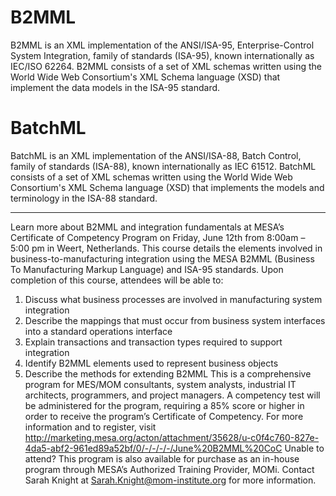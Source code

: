 # B2MML
B2MML is an XML implementation of the ANSI/ISA-95, Enterprise-Control System Integration, family of standards (ISA-95), known internationally as IEC/ISO 62264. B2MML consists of a set of XML schemas written using the World Wide Web Consortium's XML Schema language (XSD) that implement the data models in the ISA-95 standard.

# BatchML
BatchML is an XML implementation of the ANSI/ISA-88, Batch Control, family of standards (ISA-88), known internationally as IEC 61512. BatchML consists of a set of XML schemas written using the World Wide Web Consortium's XML Schema language (XSD) that implements the models and terminology in the ISA-88 standard.

---------------------------------------------------------------------------------------------------------------------------------------
Learn more about B2MML and integration fundamentals at MESA’s Certificate of Competency Program on Friday, June 12th from 8:00am – 5:00 pm in Weert, Netherlands. This course details the elements involved in business-to-manufacturing integration using the MESA B2MML (Business To Manufacturing Markup Language) and ISA-95 standards. 
Upon completion of this course, attendees will be able to:
1. Discuss what business processes are involved in manufacturing system integration
2. Describe the mappings that must occur from business system interfaces into a standard operations interface
3. Explain transactions and transaction types required to support integration
4. Identify B2MML elements used to represent business objects
5. Describe the methods for extending B2MML
This is a comprehensive program for MES/MOM consultants, system analysts, industrial IT architects, programmers, and project managers.
A competency test will be administered for the program, requiring a 85% score or higher in order to receive the program’s Certificate of Competency. For more information and to register, visit http://marketing.mesa.org/acton/attachment/35628/u-c0f4c760-827e-4da5-abf2-961ed89a52bf/0/-/-/-/-/June%20B2MML%20CoC 
Unable to attend? This program is also available for purchase as an in-house program through MESA’s Authorized Training Provider, MOMi. Contact Sarah Knight at Sarah.Knight@mom-institute.org for more information. 

